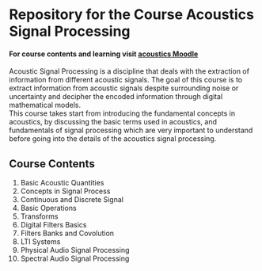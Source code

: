 # Repository for the Course Acoustics Signal Processing
#### For course contents and learning visit [acoustics Moodle](https://moodle.virtual-acoustics.org)  
Acoustic Signal Processing is a discipline that deals with the extraction of information from different acoustic signals. The goal of this course is to extract information from acoustic signals despite surrounding noise or uncertainty and decipher the encoded information through digital mathematical models.  
This course takes start from introducing the fundamental concepts in acoustics, by discussing the basic terms used in acoustics, and fundamentals of signal processing which are very important to understand before going into the details of the acoustics signal processing.

## Course Contents
1. Basic Acoustic Quantities  
2. Concepts in Signal Process  
3. Continuous and Discrete Signal  
4. Basic Operations  
5. Transforms  
6. Digital Filters Basics
7. Filters Banks and Covolution  
8. LTI Systems
9. Physical Audio Signal Processing  
10. Spectral Audio Signal Processing  



